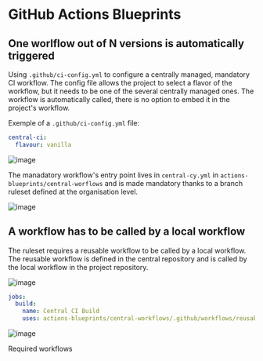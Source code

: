 # GitHub Actions Blueprints

## One worlflow out of N versions is automatically triggered
Using `.github/ci-config.yml` to configure a centrally managed, mandatory CI workflow. The config file allows the project to select a flavor of the workflow, but it needs to be one of the several centrally managed ones.
The workflow is automatically called, there is no option to embed it in the project's workflow.

Exemple of a `.github/ci-config.yml` file:

```yaml
central-ci:
  flavour: vanilla
```

![image](https://github.com/user-attachments/assets/67e6f3f3-80ad-4c0a-9ea1-55a44cecfbf0)

The manadatory workflow's entry point lives in `central-cy.yml` in `actions-blueprints/central-worflows` and is made mandatory thanks to a branch ruleset defined at the organisation level. 

![image](https://github.com/user-attachments/assets/716ff7db-4cd5-411c-988f-d01f704419b7)

## A workflow has to be called by a local workflow

The ruleset requires a reusable workflow to be called by a local workflow. The reusable workflow is defined in the central repository and is called by the local workflow in the project repository.

![image](https://github.com/user-attachments/assets/427c7627-dff3-42f1-ab75-9dd13218daa8)

```yaml
jobs:
  build:
    name: Central CI Build
    uses: actions-blueprints/central-workflows/.github/workflows/reusable-strawberry.yml@main
```

![image](https://github.com/user-attachments/assets/edd29fc0-81cd-4b07-a370-7cff50ad544a)

Required workflows
